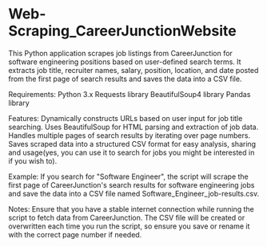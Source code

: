 # Web-Scraping_CareerJunctionWebsite
 This Python application scrapes job listings from CareerJunction for software engineering positions based on user-defined search terms. It extracts job title, recruiter names, salary, position, location, and date posted from the first page of search results and saves the data into a CSV file.

Requirements:
Python 3.x
Requests library
BeautifulSoup4 library
Pandas library

Features:
Dynamically constructs URLs based on user input for job title searching.
Uses BeautifulSoup for HTML parsing and extraction of job data.
Handles multiple pages of search results by iterating over page numbers.
Saves scraped data into a structured CSV format for easy analysis, sharing and usage(yes, you can use it to search for jobs you might be interested in if you wish to).


Example:
If you search for "Software Engineer", the script will scrape the first page of CareerJunction's search results for software engineering jobs and save the data into a CSV file named Software_Engineer_job-results.csv.

Notes:
Ensure that you have a stable internet connection while running the script to fetch data from CareerJunction.
The CSV file will be created or overwritten each time you run the script, so ensure you save or rename it with the correct page number if needed.
